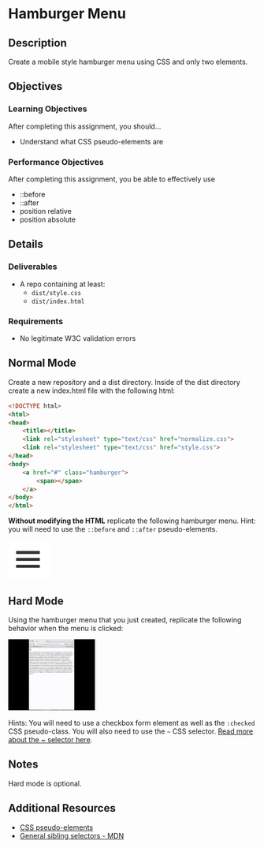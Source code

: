 # Hamburger Menu

## Description
Create a mobile style hamburger menu using CSS and only two elements.


## Objectives

### Learning Objectives

After completing this assignment, you should…

* Understand what CSS pseudo-elements are


### Performance Objectives

After completing this assignment, you be able to effectively use

* ::before
* ::after
* position relative
* position absolute



## Details

### Deliverables

* A repo containing at least:
  * `dist/style.css`
  * `dist/index.html`

### Requirements

* No legitimate W3C validation errors


## Normal Mode
Create a new repository and a dist directory. Inside of the dist directory create a new index.html file with the following html:

```html
<!DOCTYPE html>
<html>
<head>
	<title></title>
	<link rel="stylesheet" type="text/css" href="normalize.css">
	<link rel="stylesheet" type="text/css" href="style.css">
</head>
<body>
	<a href="#" class="hamburger">
		<span></span>
	</a>
</body>
</html>
```

**Without modifying the HTML** replicate the following hamburger menu. Hint: you will need to use the `::before` and `::after` pseudo-elements.

![Normal Mode](/normal.png)
            
## Hard Mode
Using the hamburger menu that you just created, replicate the following behavior when the menu is clicked:

![Hard Mode](/hard.gif)

Hints: You will need to use a checkbox form element as well as the `:checked` CSS pseudo-class. You will also need to use the `~` CSS selector. [Read more about the ~ selector here](https://developer.mozilla.org/en-US/docs/Web/CSS/General_sibling_selectors).
           

## Notes
Hard mode is optional.

## Additional Resources

* [CSS pseudo-elements](https://github.com/TIY-Austin-Front-End-Engineering/Curriculum/tree/master/css-pseudo-elements)
* [General sibling selectors - MDN](https://developer.mozilla.org/en-US/docs/Web/CSS/General_sibling_selectors)
